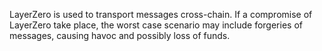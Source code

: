 LayerZero is used to transport messages cross-chain. If a compromise of LayerZero take place, the worst case scenario may include forgeries of  messages, causing havoc and possibly loss of funds.